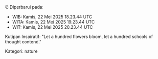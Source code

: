 ⏰ Diperbarui pada:
- WIB: Kamis, 22 Mei 2025 18.23.44 UTC
- WITA: Kamis, 22 Mei 2025 19.23.44 UTC
- WIT: Kamis, 22 Mei 2025 20.23.44 UTC

Kutipan Inspiratif:
"Let a hundred flowers bloom, let a hundred schools of thought contend."


Kategori: nature


